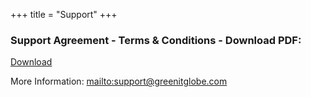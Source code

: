 +++
title = "Support"
+++

### Support Agreement - Terms & Conditions - Download PDF:

<a href="https://drive.google.com/file/d/0B0OKOpLF52GNUXRvMl9KbW55S0U/view">Download</a>

More Information: <mailto:support@greenitglobe.com>  
